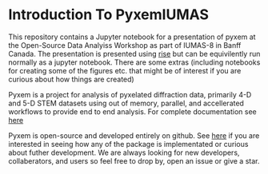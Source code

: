# Introduction To PyxemIUMAS

This repository contains a Jupyter notebook for a presentation of pyxem at the Open-Source Data Analyiss Workshop as part of IUMAS-8 in
Banff Canada.  The presentation is presented using [rise](https://rise.readthedocs.io/en/stable/) but can be equivilently run
normally as a jupyter notebook.  There are some extras (including notebooks for creating some of the figures etc. 
that might be of interest if you are curious about how things are created)

Pyxem is a project for analysis of pyxelated diffraction data, primarily 4-D and 5-D STEM datasets using out of memory, parallel, 
and accellerated workflows to provide end to end analysis. For complete documentation see [here](https://pyxem.readthedocs.io/en/latest/)

Pyxem is open-source and developed entirely on github.  See [here](https://github.com/pyxem/pyxem) if you are interested in seeing 
how any of the package is implementated or curious about futher development.  We are always looking for new developers, collaberators,
and users so feel free to drop by, open an issue or give a star. 
